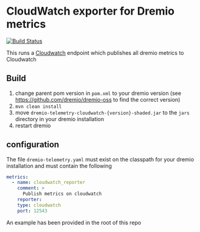 # CloudWatch exporter for Dremio metrics
[![Build Status](https://travis-ci.org/rymurr/dremio-cloudwatch-exporter.svg?branch=master)](https://travis-ci.org/rymurr/dremio-cloudwatch-exporter)

This runs a [Cloudwatch](https://aws.amazon.com/cloudwatch/) endpoint which publishes all dremio metrics to Cloudwatch

## Build

1. change parent pom version in `pom.xml` to your dremio version (see https://github.com/dremio/dremio-oss to find the correct version)
1. `mvn clean install` 
1. move `dremio-telemetry-cloudwatch-{version}-shaded.jar` to the `jars` directory in your dremio installation
1. restart dremio

## configuration

The file `dremio-telemetry.yaml` must exist on the classpath for your dremio installation and must contain the following

```yaml
metrics:
  - name: cloudwatch_reporter
    comment: >
      Publish metrics on cloudwatch
    reporter:
    type: cloudwatch
    port: 12543
```

An example has been provided in the root of this repo
